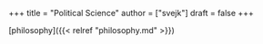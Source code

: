 +++
title = "Political Science"
author = ["svejk"]
draft = false
+++

[philosophy]({{< relref "philosophy.md" >}})
